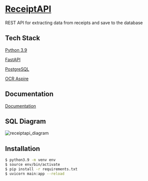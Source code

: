 
# [ReceiptAPI](https://receipt-api-public.azurewebsites.net)

REST API for extracting data from receipts and save to the database


## Tech Stack

[Python 3.9](https://www.python.org/downloads/release/python-390/)

[FastAPI](https://fastapi.tiangolo.com/)

[PostgreSQL](https://www.postgresql.org.pl/)

[OCR Aspire](http://asprise.com/)


## Documentation

[Documentation](https://receipt-api-public.azurewebsites.net/docs)


## SQL Diagram
![receiptapi_diagram](https://user-images.githubusercontent.com/73277848/172056272-b681c345-ec15-4b4f-a54c-6b4caffff541.png)

## Installation

```bash
$ python3.9 -m venv env
$ source env/bin/activate
$ pip install -r requirements.txt
$ uvicorn main:app --reload
```
    

